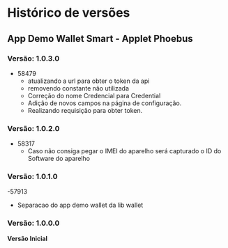 ﻿# Histórico de versões

## App Demo Wallet Smart - Applet Phoebus

### Versão: 1.0.3.0
- 58479
  - atualizando a url para obter o token da api
  - removendo constante não utilizada
  - Correção do nome Credencial para Credential
  -  Adição de novos campos na página de configuração.
  - Realizando requisição para obter token.

### Versão: 1.0.2.0
- 58317
  - Caso não consiga pegar o IMEI do aparelho será capturado o ID do Software do aparelho

### Versão: 1.0.1.0
-57913
  - Separacao do app demo wallet da lib wallet

### Versão: 1.0.0.0
**Versão Inicial**
